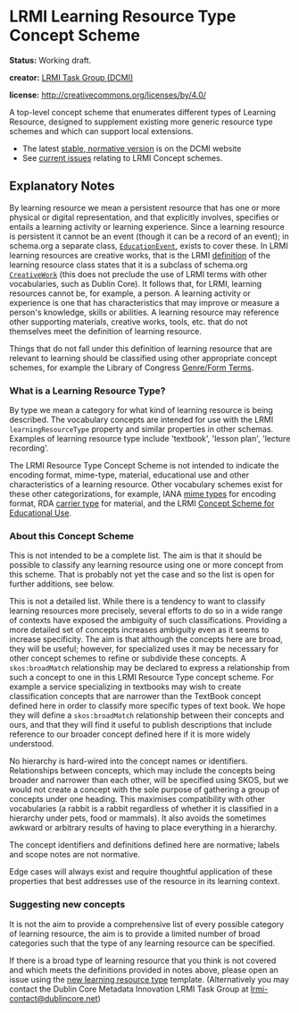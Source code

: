 # LRMI Learning Resource Type Concept Scheme
**Status:** Working draft.

**creator:** [LRMI Task Group (DCMI)](https://www.dublincore.org/groups/lrmi-task-group/)

**license:** http://creativecommons.org/licenses/by/4.0/

A top-level concept scheme that enumerates different types of Learning Resource, designed to supplement existing more generic resource type schemes and which can support local extensions.

* The latest [stable, normative version](https://www.dublincore.org/specifications/lrmi/concept_schemes/learningResourceType/) is on the DCMI website
* See [current issues](https://github.com/dcmi/lrmi/issues?q=is%3Aissue+is%3Aopen+label%3AConcept_schemes) relating to LRMI Concept schemes.


## Explanatory Notes

By  learning resource we mean a persistent resource that has one or more physical or digital representation, and that explicitly involves, specifies or entails a learning activity or learning experience.  Since a learning resource is persistent it cannot be an event (though it can be a record of an event); in schema.org a separate class, [`EducationEvent`](https://schema.org/EducationEvent), exists to cover these. In LRMI learning resources are creative works, that is the LRMI [definition](https://www.dublincore.org/specifications/lrmi/lrmi_terms/2020-11-12/#LearningResource) of the learning resource class states that it is a subclass of schema.org [`CreativeWork`](https://schema.org/CreativeWork) (this does not preclude the use of LRMI terms with other vocabularies, such as Dublin Core). It follows that, for LRMI, learning resources cannot be, for example, a person. A learning activity or experience is one that has characteristics that may improve or measure a person's knowledge, skills or abilities. A learning resource may reference other supporting materials, creative works, tools, etc. that do not themselves meet the definition of learning resource.

Things that do not fall under this definition of learning resource that are relevant to learning should be classified using other appropriate concept schemes, for example the Library of Congress [Genre/Form Terms](https://id.loc.gov/authorities/genreForms.html).

### What is a Learning Resource Type?

By type we mean a category for what kind of learning resource is being described. The vocabulary concepts are intended for use with the LRMI `learningResourceType` property and similar properties in other schemas. Examples of learning resource type include 'textbook', 'lesson plan', 'lecture recording'.

The LRMI Resource Type Concept Scheme is not intended to indicate the encoding format, mime-type, material, educational use and other characteristics of a learning resource.  Other vocabulary schemes exist for these other categorizations, for example, IANA [mime types](http://www.iana.org/assignments/media-types/media-types.xhtml) for encoding format, RDA [carrier type](http://www.loc.gov/standards/valuelist/rdacarrier.html) for material, and the LRMI [Concept Scheme for Educational Use](https://www.dublincore.org/specifications/lrmi/concept_schemes/#educational-use).

### About this Concept Scheme
This is not intended to be a complete list. The aim is that it should be possible to classify any learning resource using one or more concept from this scheme. That is probably not yet the case and so the list is open for further additions, see below.

This is not a detailed list. While there is a tendency to want to classify learning resources more precisely, several efforts to do so in a wide range of contexts have exposed the ambiguity of such classifications. Providing a more detailed set of concepts increases ambiguity even as it seems to increase specificity. The aim is that although the concepts here are broad, they will be useful; however, for specialized uses it may be necessary for other concept schemes to refine or subdivide these concepts. A `skos:broadMatch` relationship may be declared to express a relationship from such a concept to one in this LRMI Resource Type concept scheme. For example a service specializing in textbooks may wish to create classification concepts that are narrower than the TextBook concept defined here in order to classify more specific types of text book. We hope they will define a `skos:broadMatch` relationship between their concepts and ours, and that they will find it useful to publish descriptions that include reference to our broader concept defined here if it is more widely understood.

No hierarchy is hard-wired into the concept names or identifiers. Relationships between concepts, which may include the concepts being broader and narrower than each other, will be specified using SKOS, but we would not create a concept with the sole purpose of gathering a group of concepts under one heading. This maximises compatibility with other vocabularies (a rabbit is a rabbit regardless of whether it is classified in a hierarchy under pets, food or mammals). It also avoids the sometimes awkward or arbitrary results of having to place everything in a hierarchy.

The concept identifiers and definitions defined here are normative; labels and scope notes are not normative.

Edge cases will always exist and require thoughtful application of these properties that best addresses use of the resource in its learning context.

### Suggesting new concepts
It is not the aim to provide a comprehensive list of every possible category of learning resource, the aim is to provide a limited number of broad categories such that the type of any learning resource can be specified.

If there is a broad type of learning resource that you think is not covered and which meets the definitions provided in notes above, please open an issue using the [new learning resource type](https://github.com/dcmi/lrmi/issues/new?assignees=philbarker&labels=enhancement%2C+LearningResourceTypes&template=new-learning-resource-type.md&title=%5BNew+learning+resource+type%5D) template.
(Alternatively you may contact the Dublin Core Metadata Innovation LRMI Task Group at lrmi-contact@dublincore.net)
